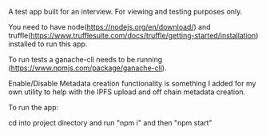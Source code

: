 A test app built for an interview. For viewing and testing purposes only.

You need to have node(https://nodejs.org/en/download/) and truffle(https://www.trufflesuite.com/docs/truffle/getting-started/installation) installed to run this app.

To run tests a ganache-cli needs to be running (https://www.npmjs.com/package/ganache-cli).

Enable/Disable Metadata creation functionality is something I added for my own utility to help with the IPFS upload and off chain metadata creation.

To run the app:

cd into project directory and run "npm i" and then "npm start" 
